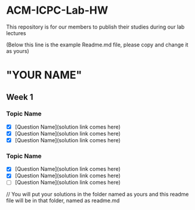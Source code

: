 # ACM-ICPC-Lab-HW
This repository is for our members to publish their studies during our lab lectures

(Below this line is the example Readme.md file, please copy and change it as yours)

# "YOUR NAME"

## Week 1
### Topic Name
- [x] [Question Name](solution link comes here)
- [x] [Question Name](solution link comes here)
- [x] [Question Name](solution link comes here)

### Topic Name
- [x] [Question Name](solution link comes here)
- [x] [Question Name](solution link comes here)
- [ ] [Question Name](solution link comes here)

// You will put your solutions in the folder named as yours and this readme file will be in that folder, named as readme.md
